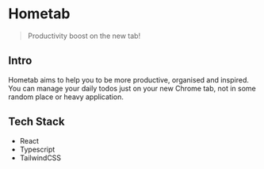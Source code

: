 # Hometab

> Productivity boost on the new tab!

## Intro

Hometab aims to help you to be more productive, organised and inspired. You can manage your daily todos just on your new Chrome tab, not in some random place or heavy application.

## Tech Stack

- React
- Typescript
- TailwindCSS
